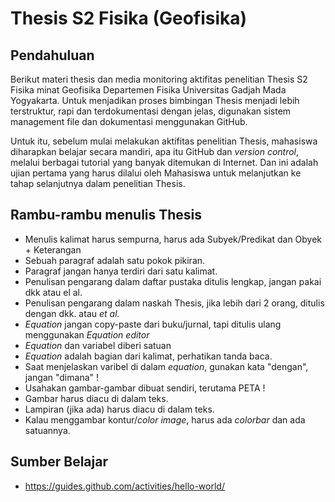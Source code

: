 # Thesis S2 Fisika (Geofisika)

## Pendahuluan
Berikut materi thesis dan media monitoring aktifitas penelitian Thesis S2 Fisika minat Geofisika Departemen Fisika Universitas Gadjah Mada Yogyakarta. Untuk menjadikan proses bimbingan Thesis menjadi lebih terstruktur, rapi dan terdokumentasi dengan jelas, digunakan sistem management file dan dokumentasi menggunakan GitHub.

Untuk itu, sebelum mulai melakukan aktifitas penelitian Thesis, mahasiswa diharapkan belajar secara mandiri, apa itu GitHub dan *version control*, melalui berbagai tutorial yang banyak ditemukan di Internet. Dan ini adalah ujian pertama yang harus dilalui oleh Mahasiswa untuk melanjutkan ke tahap selanjutnya dalam penelitian Thesis.

## Rambu-rambu menulis Thesis
* Menulis kalimat harus sempurna, harus ada Subyek/Predikat dan Obyek + Keterangan
* Sebuah paragraf adalah satu pokok pikiran.
* Paragraf jangan hanya terdiri dari satu kalimat.
* Penulisan pengarang dalam daftar pustaka ditulis lengkap, jangan pakai dkk atau el al.
* Penulisan pengarang dalam naskah Thesis, jika lebih dari 2 orang, ditulis dengan dkk. atau *et al.*
* *Equation* jangan copy-paste dari buku/jurnal, tapi ditulis ulang menggunakan *Equation editor*
* *Equation* dan variabel diberi satuan
* *Equation* adalah bagian dari kalimat, perhatikan tanda baca.
* Saat menjelaskan varibel di dalam *equation*, gunakan kata "dengan", jangan "dimana" !
* Usahakan gambar-gambar dibuat sendiri, terutama PETA !
* Gambar harus diacu di dalam teks. 
* Lampiran (jika ada) harus diacu di dalam teks.
* Kalau menggambar kontur/*color image*, harus ada *colorbar* dan ada satuannya.

## Sumber Belajar
* <https://guides.github.com/activities/hello-world/>
